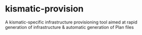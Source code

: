 # kismatic-provision
A kismatic-specific infrastructure provisioning tool aimed at rapid generation of infrastructure &amp; automatic generation of Plan files
